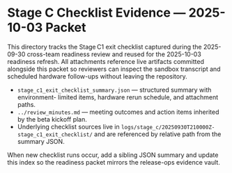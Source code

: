 # Stage C Checklist Evidence — 2025-10-03 Packet

This directory tracks the Stage C1 exit checklist captured during the 2025-09-30
cross-team readiness review and reused for the 2025-10-03 readiness refresh.
All attachments reference live artifacts committed alongside this packet so
reviewers can inspect the sandbox transcript and scheduled hardware follow-ups
without leaving the repository.

- `stage_c1_exit_checklist_summary.json` — structured summary with environment-
  limited items, hardware rerun schedule, and attachment paths.
- `../review_minutes.md` — meeting outcomes and action items inherited by the
  beta kickoff plan.
- Underlying checklist sources live in
  `logs/stage_c/20250930T210000Z-stage_c1_exit_checklist/` and are referenced by
  relative path from the summary JSON.

When new checklist runs occur, add a sibling JSON summary and update this index
so the readiness packet mirrors the release-ops evidence vault.
